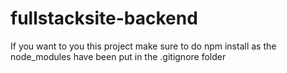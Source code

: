 # fullstacksite-backend
If you want to you this project make sure to do npm install as the node_modules have been put in the .gitignore folder
